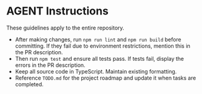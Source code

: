 # AGENT Instructions

These guidelines apply to the entire repository.

- After making changes, run `npm run lint` and `npm run build` before committing. If they fail due to environment restrictions, mention this in the PR description.
- Then run `npm test` and ensure all tests pass. If tests fail, display the errors in the PR description.
- Keep all source code in TypeScript. Maintain existing formatting.
- Reference `TODO.md` for the project roadmap and update it when tasks are completed.

